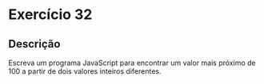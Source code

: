 # Exercício 32

## Descrição

Escreva um programa JavaScript para encontrar um valor mais próximo de 100 a partir de dois valores inteiros diferentes.
